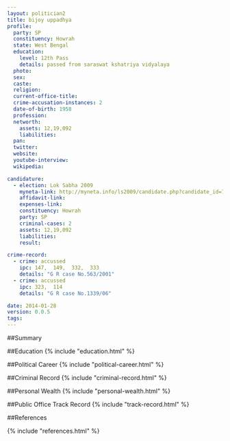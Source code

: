 ```yaml
---
layout: politician2
title: bijoy uppadhya
profile: 
  party: SP
  constituency: Howrah
  state: West Bengal
  education: 
    level: 12th Pass
    details: passed from saraswat kshatriya vidyalaya
  photo: 
  sex: 
  caste: 
  religion: 
  current-office-title: 
  crime-accusation-instances: 2
  date-of-birth: 1958
  profession: 
  networth: 
    assets: 12,19,092
    liabilities: 
  pan: 
  twitter: 
  website: 
  youtube-interview: 
  wikipedia: 

candidature: 
  - election: Lok Sabha 2009
    myneta-link: http://myneta.info/ls2009/candidate.php?candidate_id=7356
    affidavit-link: 
    expenses-link: 
    constituency: Howrah 
    party: SP
    criminal-cases: 2
    assets: 12,19,092
    liabilities: 
    result:  

crime-record: 
  - crime: accussed
    ipc: 147,  149,  332,  333
    details: "G R case No.563/2001" 
  - crime: accussed
    ipc: 323,  114
    details: "G R case No.1339/06" 

date: 2014-01-28
version: 0.0.5
tags: 
---
```

##Summary


##Education
{% include "education.html" %}


##Political Career
{% include "political-career.html" %}


##Criminal Record
{% include "criminal-record.html" %}


##Personal Wealth
{% include "personal-wealth.html" %}


##Public Office Track Record
{% include "track-record.html" %}


##References


{% include "references.html" %}